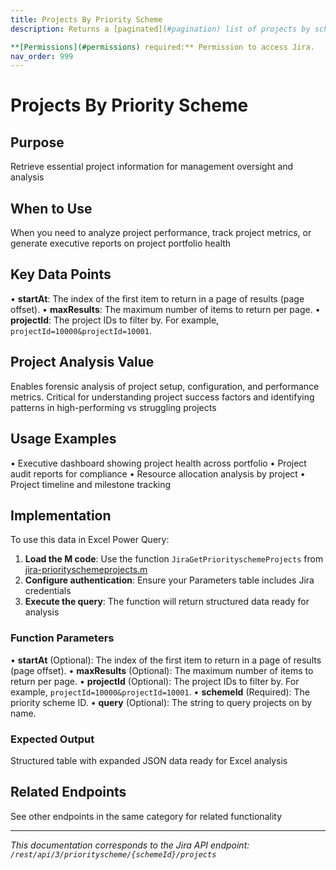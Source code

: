 ```yaml
---
title: Projects By Priority Scheme
description: Returns a [paginated](#pagination) list of projects by scheme.

**[Permissions](#permissions) required:** Permission to access Jira.
nav_order: 999
---
```


# Projects By Priority Scheme

## Purpose
Retrieve essential project information for management oversight and analysis

## When to Use
When you need to analyze project performance, track project metrics, or generate executive reports on project portfolio health

## Key Data Points
• **startAt**: The index of the first item to return in a page of results (page offset).
• **maxResults**: The maximum number of items to return per page.
• **projectId**: The project IDs to filter by. For example, `projectId=10000&projectId=10001`.

## Project Analysis Value
Enables forensic analysis of project setup, configuration, and performance metrics. Critical for understanding project success factors and identifying patterns in high-performing vs struggling projects

## Usage Examples
• Executive dashboard showing project health across portfolio
• Project audit reports for compliance
• Resource allocation analysis by project
• Project timeline and milestone tracking

## Implementation
To use this data in Excel Power Query:

1. **Load the M code**: Use the function `JiraGetPriorityschemeProjects` from [jira-priorityschemeprojects.m](../assets/jira-priorityschemeprojects.m)
2. **Configure authentication**: Ensure your Parameters table includes Jira credentials
3. **Execute the query**: The function will return structured data ready for analysis

### Function Parameters
• **startAt** (Optional): The index of the first item to return in a page of results (page offset).
• **maxResults** (Optional): The maximum number of items to return per page.
• **projectId** (Optional): The project IDs to filter by. For example, `projectId=10000&projectId=10001`.
• **schemeId** (Required): The priority scheme ID.
• **query** (Optional): The string to query projects on by name.

### Expected Output
Structured table with expanded JSON data ready for Excel analysis

## Related Endpoints
See other endpoints in the same category for related functionality

---
*This documentation corresponds to the Jira API endpoint: `/rest/api/3/priorityscheme/{schemeId}/projects`*
